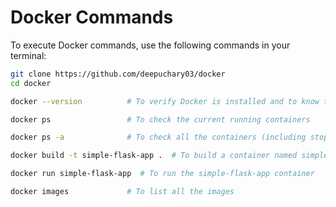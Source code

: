 
# Docker Commands

To execute Docker commands, use the following commands in your terminal:

```bash
git clone https://github.com/deepuchary03/docker
cd docker

```
```bash
docker --version          # To verify Docker is installed and to know the version

docker ps                 # To check the current running containers

docker ps -a              # To check all the containers (including stopped containers)

docker build -t simple-flask-app .  # To build a container named simple-flask-app

docker run simple-flask-app  # To run the simple-flask-app container

docker images             # To list all the images
```
